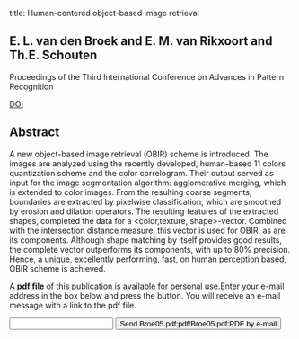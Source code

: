 title: Human-centered object-based image retrieval

## E. L. van den Broek and E. M. van Rikxoort and Th.E. Schouten
Proceedings of the Third International Conference on Advances in Pattern Recognition

<a href="https://doi.org/10.1007/11552499_55">DOI</a>

## Abstract
A new object-based image retrieval (OBIR) scheme is introduced. The images are analyzed using the recently developed, human-based 11 colors quantization scheme and the color correlogram. Their output served as input for the image segmentation algorithm: agglomerative merging, which is extended to color images. From the resulting coarse segments, boundaries are extracted by pixelwise classification, which are smoothed by erosion and dilation operators. The resulting features of the extracted shapes, completed the data for a <color,texture, shape>-vector. Combined with the intersection distance measure, this vector is used for OBIR, as are its components. Although shape matching by itself provides good results, the complete vector outperforms its components, with up to 80% precision. Hence, a unique, excellently performing, fast, on human perception based, OBIR scheme is achieved.

A <b>pdf file</b> of this publication is available for personal use.Enter your e-mail address in the box below and press the button. You will receive an e-mail message with a link to the pdf file.
<form action="sender.php">  <input type="text" name="email">  <input type="submit" value="Send Broe05.pdf:pdf/Broe05.pdf:PDF by e-mail"></form>